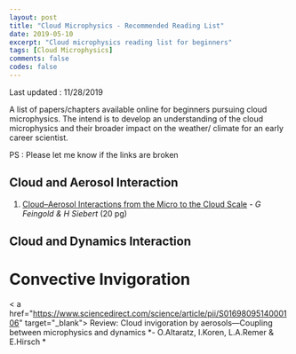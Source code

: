 ```yaml
---
layout: post
title: "Cloud Microphysics - Recommended Reading List"
date: 2019-05-10
excerpt: "Cloud microphysics reading list for beginners"
tags: [Cloud Microphysics]
comments: false
codes: false
---
```

Last updated : 11/28/2019

A list of papers/chapters available online for beginners pursuing cloud microphysics.
The intend is to develop an understanding of the cloud microphysics and their broader impact
on the weather/ climate for an early career scientist.

PS : Please let me know if the links are broken

## Cloud and Aerosol Interaction
1. <a href="https://www.esrl.noaa.gov/csd/staff/graham.feingold/graham.feingold.presentations/14%20Feingold%20&%20Siebert.pdf" target="_blank">Cloud–Aerosol Interactions from the Micro to the Cloud Scale</a> *- G Feingold & H Siebert* (20 pg)

## Cloud and Dynamics Interaction

  # Convective Invigoration
  < a href="https://www.sciencedirect.com/science/article/pii/S0169809514000106" target="_blank"> Review: Cloud invigoration by aerosols—Coupling between microphysics and dynamics </a> *- O.Altaratz, I.Koren, L.A.Remer & E.Hirsch * 
